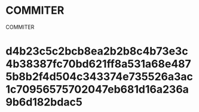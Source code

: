 # COMMITER
COMMITER






# d4b23c5c2bcb8ea2b2b8c4b73e3c4b38387fc70bd621ff8a531a68e4875b8b2f4d504c343374e735526a3ac1c70956575702047eb681d16a236a9b6d182bdac5
